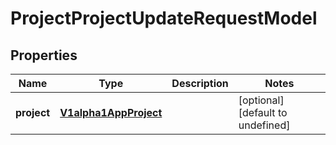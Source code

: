 # ProjectProjectUpdateRequestModel

## Properties

Name | Type | Description | Notes
------------ | ------------- | ------------- | -------------
**project** | [**V1alpha1AppProject**](V1alpha1AppProject.md) |  | [optional] [default to undefined]


